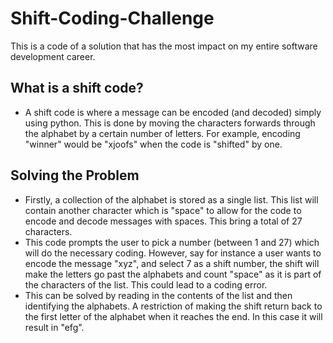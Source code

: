 # Shift-Coding-Challenge
This is a code of a solution that has the most impact on my entire software development career.

## What is a shift code?
* A shift code is where a message can be encoded (and decoded) simply using python. This is done by moving the characters forwards through the alphabet by a certain number of letters. For example, encoding "winner" would be "xjoofs" when the code is "shifted" by one.

## Solving the Problem
* Firstly, a collection of the alphabet is stored as a single list. This list will contain another character which is "space" to allow for the code to encode and decode messages with spaces. This bring a total of 27 characters.
* This code prompts the user to pick a number (between 1 and 27) which will do the necessary coding. However, say for instance a user wants to encode the message "xyz", and select 7 as a shift number, the shift will make the letters go past the alphabets and count "space" as it is part of the characters of the list. This could lead to a coding error.
* This can be solved by reading in the contents of the list and then identifying the alphabets. A restriction of making the shift return back to the first letter of the alphabet when it reaches the end. In this case it will result in "efg".




